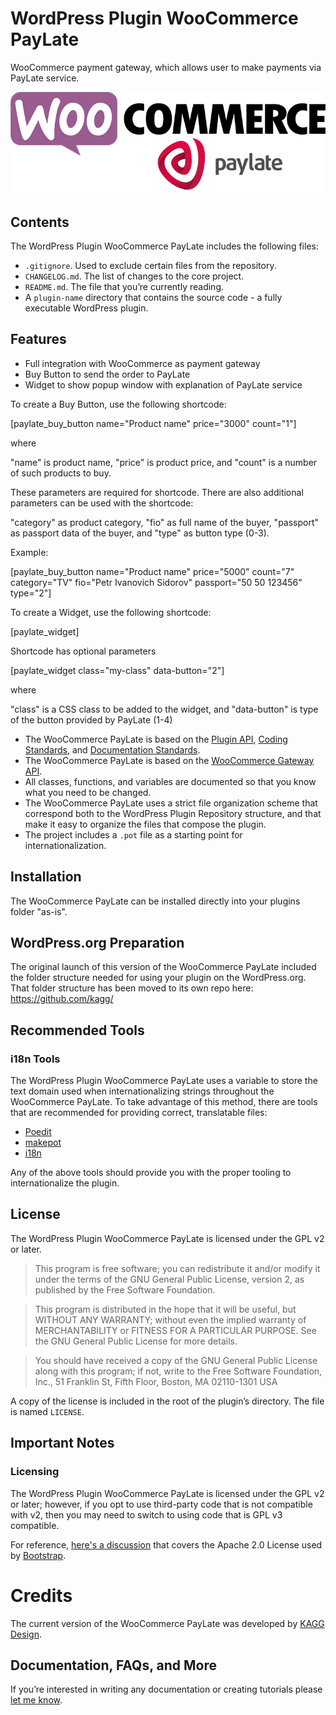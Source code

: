 # WordPress Plugin WooCommerce PayLate

WooCommerce payment gateway, which allows user to make payments via PayLate service.

![](./assets/banner-772x250.png)

## Contents

The WordPress Plugin WooCommerce PayLate includes the following files:

* `.gitignore`. Used to exclude certain files from the repository.
* `CHANGELOG.md`. The list of changes to the core project.
* `README.md`. The file that you’re currently reading.
* A `plugin-name` directory that contains the source code - a fully executable WordPress plugin.

## Features

* Full integration with WooCommerce as payment gateway
* Buy Button to send the order to PayLate
* Widget to show popup window with explanation of PayLate service


To create a Buy Button, use the following shortcode:

[paylate_buy_button name="Product name" price="3000" count="1"]

where

"name" is product name, "price" is product price, and "count" is a number of such products to buy.

These parameters are required for shortcode. There are also additional parameters can be used with the shortcode:

"category" as product category, "fio" as full name of the buyer, "passport" as passport data of the buyer, and "type" as button type (0-3).

Example:

[paylate_buy_button name="Product name" price="5000" count="7" category="TV" fio="Petr Ivanovich Sidorov" passport="50 50 123456" type="2"]


To create a Widget, use the following shortcode:

[paylate_widget]

Shortcode has optional parameters

[paylate_widget class="my-class" data-button="2"]

where

"class" is a CSS class to be added to the widget, and "data-button" is type of the button provided by PayLate (1-4)

* The WooCommerce PayLate is based on the [Plugin API](http://codex.wordpress.org/Plugin_API), [Coding Standards](http://codex.wordpress.org/WordPress_Coding_Standards), and [Documentation Standards](https://make.wordpress.org/core/handbook/best-practices/inline-documentation-standards/php/).
* The WooCommerce PayLate is based on the [WooCommerce Gateway API](https://docs.woocommerce.com/document/payment-gateway-api/).
* All classes, functions, and variables are documented so that you know what you need to be changed.
* The WooCommerce PayLate uses a strict file organization scheme that correspond both to the WordPress Plugin Repository structure, and that make it easy to organize the files that compose the plugin.
* The project includes a `.pot` file as a starting point for internationalization.

## Installation

The WooCommerce PayLate can be installed directly into your plugins folder "as-is".

## WordPress.org Preparation

The original launch of this version of the WooCommerce PayLate included the folder structure needed for using your plugin on the WordPress.org. That folder structure has been moved to its own repo here: https://github.com/kagg/

## Recommended Tools

### i18n Tools

The WordPress Plugin WooCommerce PayLate uses a variable to store the text domain used when internationalizing strings throughout the WooCommerce PayLate. To take advantage of this method, there are tools that are recommended for providing correct, translatable files:

* [Poedit](https://poedit.net/)
* [makepot](http://i18n.svn.wordpress.org/tools/trunk/)
* [i18n](https://github.com/grappler/i18n)

Any of the above tools should provide you with the proper tooling to internationalize the plugin.

## License

The WordPress Plugin WooCommerce PayLate is licensed under the GPL v2 or later.

> This program is free software; you can redistribute it and/or modify it under the terms of the GNU General Public License, version 2, as published by the Free Software Foundation.

> This program is distributed in the hope that it will be useful, but WITHOUT ANY WARRANTY; without even the implied warranty of MERCHANTABILITY or FITNESS FOR A PARTICULAR PURPOSE. See the GNU General Public License for more details.

> You should have received a copy of the GNU General Public License along with this program; if not, write to the Free Software Foundation, Inc., 51 Franklin St, Fifth Floor, Boston, MA 02110-1301 USA

A copy of the license is included in the root of the plugin’s directory. The file is named `LICENSE`.

## Important Notes

### Licensing

The WordPress Plugin WooCommerce PayLate is licensed under the GPL v2 or later; however, if you opt to use third-party code that is not compatible with v2, then you may need to switch to using code that is GPL v3 compatible.

For reference, [here's a discussion](https://make.wordpress.org/themes/2013/03/04/licensing-note-apache-and-gpl/) that covers the Apache 2.0 License used by [Bootstrap](http://getbootstrap.com/2.3.2/).

# Credits

The current version of the WooCommerce PayLate was developed by [KAGG Design](https://kagg.eu/en/).

## Documentation, FAQs, and More

If you’re interested in writing any documentation or creating tutorials please [let me know](https://kagg.eu/en/).

